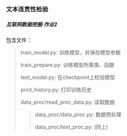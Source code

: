 ### 文本连贯性检验

##### 互联网数据挖掘·作业2

包含文件：

>train_model.py: 训练模型，并保存模型参数
>
>train_prepare.py: 训练模型所需类、函数
>
>test_model.py: 在checkpoint上检验模型
>
>print_history.py: 打印训练历史
>
>data_proc/read_proc_data.py: 读取数据
>
>> data_proc/data_proc.py: 数据预处理
>>
>> data_proc/text_proc.py: (同上)